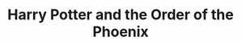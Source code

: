 ---
title: "Harry Potter and the Order of the Phoenix"
excerpt: "Harry finds out that the Ministry of Magic is in denial of Lord Voldemorts return. Professor Umbridge, a representative of Minister for Magic Cornelius Fudge, is the new Defence Against the Dark Arts teacher. Harry becomes aware that Voldemort is after a prophecy which reveals: neither can live while the other survives. The rebellion involving the students of Hogwarts, secret organisation Order of the Phoenix, the Ministry of Magic, and the Death Eaters begins."
cover_image: "/images/films/OotP.webp"
---